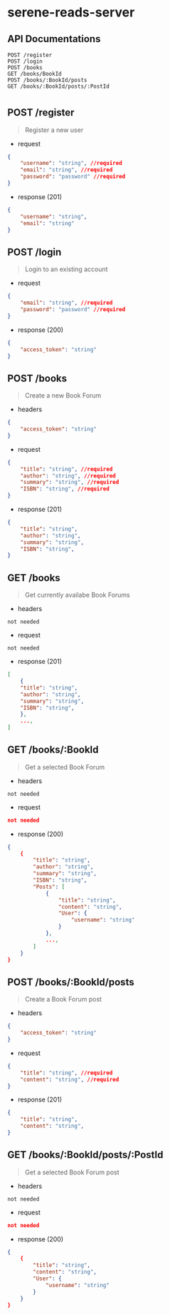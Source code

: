 # serene-reads-server

## API Documentations
```
POST /register
POST /login
POST /books
GET /books/BookId
POST /books/:BookId/posts
GET /books/:BookId/posts/:PostId
```
#
## POST /register
> Register a new user

- request
```json
{
    "username": "string", //required
    "email": "string", //required
    "password": "password" //required
}
```

- response (201)

```json
{
    "username": "string",
    "email": "string"
}
```

## POST /login
> Login to an existing account

- request
```json
{
    "email": "string", //required
    "password": "password" //required
}
```

- response (200)

```json
{
    "access_token": "string"
}
```

## POST /books
> Create a new Book Forum

- headers
```json
{
    "access_token": "string"
}
```

- request
```json
{
    "title": "string", //required
    "author": "string", //required
    "summary": "string", //required
    "ISBN": "string", //required
}
```

- response (201)
```json
{
    "title": "string", 
    "author": "string", 
    "summary": "string", 
    "ISBN": "string", 
}
```

## GET /books
> Get currently availabe Book Forums

- headers
```
not needed
```

- request
```
not needed
```

- response (201)
```json
[
    {
    "title": "string", 
    "author": "string", 
    "summary": "string", 
    "ISBN": "string",
    },
    ...,
]
```

## GET /books/:BookId
> Get a selected Book Forum
- headers
```
not needed
```
- request
```json
not needed
```

- response (200)
```json
{
    {
        "title": "string",
        "author": "string",
        "summary": "string",
        "ISBN": "string",
        "Posts": [
            {
                "title": "string",
                "content": "string",
                "User": {
                    "username": "string"
                }
            },
            ...,
        ]
    }
}
```

## POST /books/:BookId/posts
> Create a Book Forum post

- headers
```json
{
    "access_token": "string"
}
```

- request
```json
{
    "title": "string", //required
    "content": "string", //required
}
```

- response (201)
```json
{
    "title": "string",
    "content": "string",
}
```

## GET /books/:BookId/posts/:PostId
> Get a selected Book Forum post
- headers
```
not needed
```
- request
```json
not needed
```

- response (200)
```json
{
    {
        "title": "string",
        "content": "string",
        "User": {
            "username": "string"
        }
    }
}
```